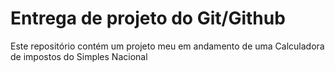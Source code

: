 # Entrega de projeto do Git/Github
Este repositório contém um projeto meu em andamento de uma Calculadora de impostos do Simples Nacional
